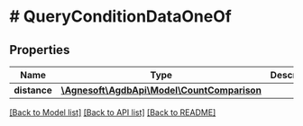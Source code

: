 # # QueryConditionDataOneOf

## Properties

Name | Type | Description | Notes
------------ | ------------- | ------------- | -------------
**distance** | [**\Agnesoft\AgdbApi\Model\CountComparison**](CountComparison.md) |  |

[[Back to Model list]](../../README.md#models) [[Back to API list]](../../README.md#endpoints) [[Back to README]](../../README.md)
